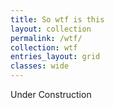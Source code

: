 ```yaml
---
title: So wtf is this
layout: collection
permalink: /wtf/
collection: wtf
entries_layout: grid
classes: wide
---
```


Under Construction
